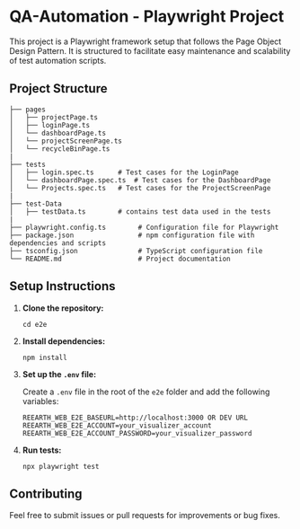 # QA-Automation - Playwright Project

This project is a Playwright framework setup that follows the Page Object Design Pattern. It is structured to facilitate easy maintenance and scalability of test automation scripts.

## Project Structure

```
├── pages
│   ├── projectPage.ts
│   ├── loginPage.ts
│   └── dashboardPage.ts
│   └── projectScreenPage.ts
│   └── recycleBinPage.ts
|
├── tests
│   ├── login.spec.ts      # Test cases for the LoginPage
│   └── dashboardPage.spec.ts  # Test cases for the DashboardPage
│   └── Projects.spec.ts   # Test cases for the ProjectScreenPage
|
├── test-Data
│   ├── testData.ts        # contains test data used in the tests
|
├── playwright.config.ts        # Configuration file for Playwright
├── package.json                # npm configuration file with dependencies and scripts
├── tsconfig.json               # TypeScript configuration file
└── README.md                   # Project documentation
```

## Setup Instructions

1. **Clone the repository:**

   ```
   cd e2e
   ```

2. **Install dependencies:**

   ```
   npm install
   ```

3. **Set up the `.env` file:**

   Create a `.env` file in the root of the `e2e` folder and add the following variables:

   ```
   REEARTH_WEB_E2E_BASEURL=http://localhost:3000 OR DEV URL
   REEARTH_WEB_E2E_ACCOUNT=your_visualizer_account
   REEARTH_WEB_E2E_ACCOUNT_PASSWORD=your_visualizer_password
   ```

4. **Run tests:**

   ```
   npx playwright test
   ```

## Contributing

Feel free to submit issues or pull requests for improvements or bug fixes.
